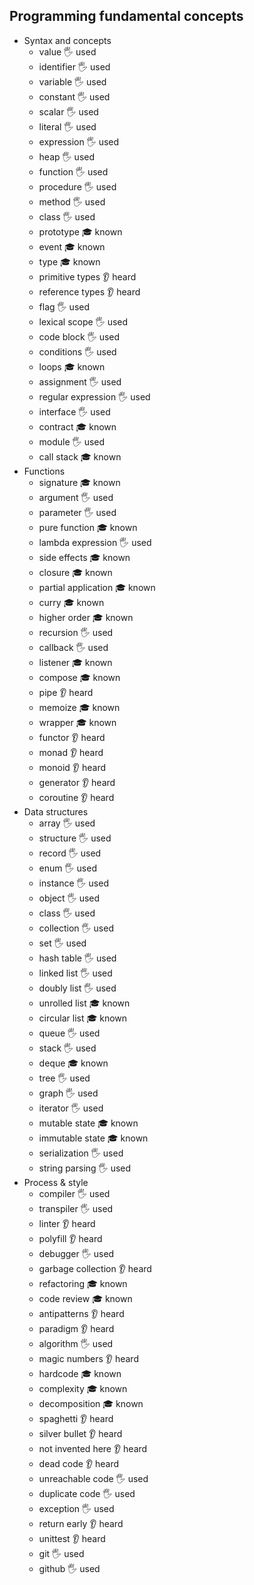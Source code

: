 ## Programming fundamental concepts

- Syntax and concepts
  - value  🖐️ used 
  - identifier 🖐️ used  
  - variable 🖐️ used 
  - constant 🖐️ used 
  - scalar 🖐️ used 
  - literal 🖐️ used 
  - expression 🖐️ used 
  - heap 🖐️ used 
  - function 🖐️ used 
  - procedure 🖐️ used 
  - method 🖐️ used 
  - class 🖐️ used 
  - prototype 🎓 known 
  - event 🎓 known
  - type 🎓 known 
  - primitive types 👂 heard
  - reference types 👂 heard
  - flag 🖐️ used
  - lexical scope 🖐️ used
  - code block 🖐️ used
  - conditions 🖐️ used
  - loops 🎓 known
  - assignment 🖐️ used
  - regular expression 🖐️ used
  - interface 🖐️ used
  - contract 🎓 known
  - module 🖐️ used
  - call stack 🎓 known
- Functions
  - signature 🎓 known
  - argument 🖐️ used
  - parameter 🖐️ used
  - pure function 🎓 known
  - lambda expression 🖐️ used
  - side effects 🎓 known
  - closure 🎓 known
  - partial application 🎓 known
  - curry 🎓 known
  - higher order 🎓 known
  - recursion 🖐️ used
  - callback 🖐️ used
  - listener 🎓 known
  - compose 🎓 known
  - pipe 👂 heard
  - memoize 🎓 known
  - wrapper 🎓 known
  - functor 👂 heard
  - monad 👂 heard
  - monoid 👂 heard
  - generator 👂 heard
  - coroutine 👂 heard
- Data structures
  - array 🖐️ used
  - structure 🖐️ used
  - record 🖐️ used
  - enum 🖐️ used
  - instance 🖐️ used
  - object 🖐️ used
  - class 🖐️ used
  - collection 🖐️ used
  - set 🖐️ used
  - hash table 🖐️ used
  - linked list 🖐️ used
  - doubly list 🖐️ used
  - unrolled list 🎓 known
  - circular list 🎓 known
  - queue 🖐️ used
  - stack 🖐️ used
  - deque 🎓 known
  - tree 🖐️ used
  - graph 🖐️ used
  - iterator 🖐️ used
  - mutable state  🎓 known
  - immutable state 🎓 known
  - serialization 🖐️ used
  - string parsing  🖐️ used
- Process & style
  - compiler 🖐️ used
  - transpiler 🖐️ used
  - linter 👂 heard
  - polyfill 👂 heard
  - debugger 🖐️ used
  - garbage collection 👂 heard
  - refactoring 🎓 known
  - code review 🎓 known
  - antipatterns 👂 heard
  - paradigm 👂 heard
  - algorithm 🖐️ used
  - magic numbers 👂 heard
  - hardcode 🎓 known
  - complexity 🎓 known
  - decomposition 🎓 known
  - spaghetti 👂 heard
  - silver bullet 👂 heard
  - not invented here 👂 heard
  - dead code 👂 heard
  - unreachable code 🖐️ used
  - duplicate code 🖐️ used
  - exception 🖐️ used
  - return early 👂 heard
  - unittest 👂 heard
  - git 🖐️ used
  - github 🖐️ used
